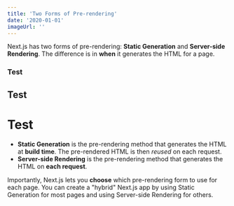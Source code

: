 ```yaml
---
title: 'Two Forms of Pre-rendering'
date: '2020-01-01'
imageUrl: ''
---
```


Next.js has two forms of pre-rendering: **Static Generation** and **Server-side Rendering**. The difference is in **when** it generates the HTML for a page.

### Test

## Test

# Test

- **Static Generation** is the pre-rendering method that generates the HTML at **build time**. The pre-rendered HTML is then _reused_ on each request.
- **Server-side Rendering** is the pre-rendering method that generates the HTML on **each request**.

Importantly, Next.js lets you **choose** which pre-rendering form to use for each page. You can create a "hybrid" Next.js app by using Static Generation for most pages and using Server-side Rendering for others.